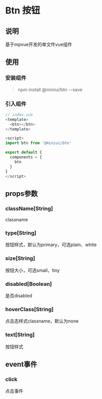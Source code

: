 # Btn 按钮

## 说明

基于mpvue开发的单文件vue组件

## 使用

### 安装组件

> npm install @miniui/btn --save

### 引入组件

```js
// index.vue
<template>
  <btn></btn>
</template>

<script>
import btn from '@miniui/btn'

export default {
  components = {
    btn
  }
}
</script>
```

## props参数

### className[String]

classname

### type[String]

按钮样式，默认为primary，可选plain、white

### size[String]

按钮大小，可选small，tiny

### disabled[Boolean]

是否disabled

### hoverClass[String]

点击态样式classname，默认为none

### text[String]

按钮样式

## event事件

### click

点击事件
